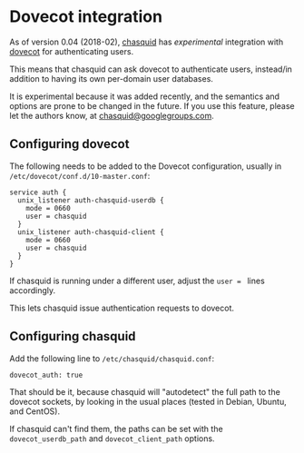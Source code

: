 
# Dovecot integration

As of version 0.04 (2018-02), [chasquid] has _experimental_ integration with
[dovecot] for authenticating users.

This means that chasquid can ask dovecot to authenticate users, instead/in
addition to having its own per-domain user databases.

It is experimental because it was added recently, and the semantics and
options are prone to be changed in the future. If you use this feature, please
let the authors know, at chasquid@googlegroups.com.


## Configuring dovecot

The following needs to be added to the Dovecot configuration, usually in
`/etc/dovecot/conf.d/10-master.conf`:

```
service auth {
  unix_listener auth-chasquid-userdb {
    mode = 0660
    user = chasquid
  }
  unix_listener auth-chasquid-client {
    mode = 0660
    user = chasquid
  }
}
```

If chasquid is running under a different user, adjust the `user = ` lines
accordingly.

This lets chasquid issue authentication requests to dovecot.


## Configuring chasquid

Add the following line to `/etc/chasquid/chasquid.conf`:

```
dovecot_auth: true
```

That should be it, because chasquid will "autodetect" the full path to the
dovecot sockets, by looking in the usual places (tested in Debian, Ubuntu, and
CentOS).

If chasquid can't find them, the paths can be set with the
`dovecot_userdb_path` and `dovecot_client_path` options.


[dovecot]: https://dovecot.org
[chasquid]: https://blitiri.com.ar/p/chasquid

